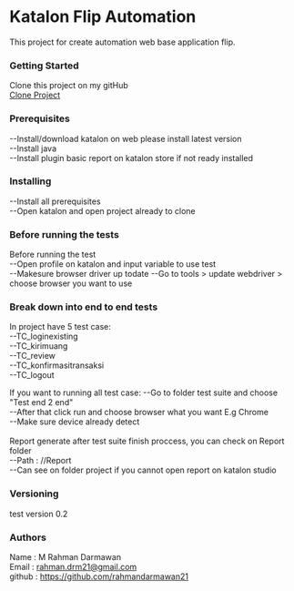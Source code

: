 # Katalon Flip Automation
This project for create automation web base application flip.

### Getting Started
Clone this project on my gitHub<br>
[Clone Project](https://github.com/rahmandarmawan21/FlipTest.git)

### Prerequisites
--Install/download katalon on web please install latest version<br>
--Install java<br>
--Install plugin basic report on katalon store if not ready installed<br>

### Installing
--Install all prerequisites<br>
--Open katalon and open project already to clone

### Before running the tests
Before running the test<br>
--Open profile on katalon and input variable to use test<br>
--Makesure browser driver up todate
--Go to tools > update webdriver > choose browser you want to use
### Break down into end to end tests
In project have 5 test case:<br>
--TC_loginexisting<br>
--TC_kirimuang<br>
--TC_review<br>
--TC_konfirmasitransaksi<br>
--TC_logout

If you want to running all test case:
--Go to folder test suite and choose "Test end 2 end"<br>
--After that click run and choose browser what you want E.g Chrome<br>
--Make sure device already detect<br>
<br>
Report generate after test suite finish proccess, you can check on Report folder<br>
--Path : //Report<br>
--Can see on folder project if you cannot open report on katalon studio

### Versioning
test version 0.2
 

### Authors
Name : M Rahman Darmawan<br>
Email : rahman.drm21@gmail.com<br>
github : https://github.com/rahmandarmawan21
